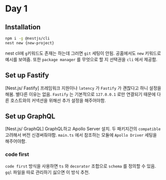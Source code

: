# Day 1

## Installation

```bash
npm i -g @nestjs/cli
nest new {new-project}
```

nest cli에 `g`키워드도 존재는 하는데 그러면 `git` 세팅이 안됨. 공홈에서도 `new` 키워드로 예시를 보여줌.
또한 `package manager` 를 무엇으로 할 지 선택권을 `cli` 에서 제공함.

## Set up Fastify

[Nest.js/ Fastify]
프레임워크 지원이나 `latency` 가 `Fastify` 가 괜찮다고 하니 설정을 해봄. 별다른 이유는 없음.
`Fastify` 는 기본적으로 `127.0.0.1` 로만 연결되기 때문에 다른 호스트와의 커넥션을 위해선 추가 설정을 해주어야함.

## Set up GraphQL

[Nest.js/ GraphQL]
GraphQL하고 Apollo Server 설치. 두 패키지간의 `compatible` 고려해서 버전 신경써줘야함.
`main.ts` 에서 참조하는 모듈에 `Apollo Driver` 세팅을 해주어야함.

### code first

`code first` 방식을 사용하면 `ts` 와 `decorator` 조합으로 `schema` 를 정의할 수 있음. `gql` 파일을 따로 관리하기 싫으면 이 방식 추천.
